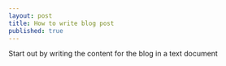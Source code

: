 ```yaml
---
layout: post
title: How to write blog post
published: true
---
```


Start out by writing the content for the blog in a text document